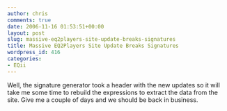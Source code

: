 ```yaml
---
author: chris
comments: true
date: 2006-11-16 01:53:51+00:00
layout: post
slug: massive-eq2players-site-update-breaks-signatures
title: Massive EQ2Players Site Update Breaks Signatures
wordpress_id: 416
categories:
- EQii
---
```


Well, the signature generator took a header with the new updates so it will take me some time to rebuild the expressions to extract the data from the site. Give me a couple of days and we should be back in business.
